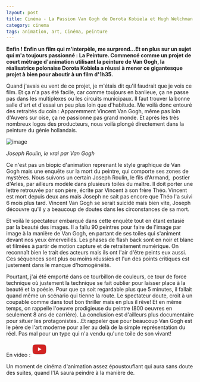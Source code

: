 ```yaml
---
layout: post
title: Cinéma - La Passion Van Gogh de Dorota Kobiela et Hugh Welchman (2017)
category: cinema
tags: animation, art, Cinéma, peinture
---
```

**Enfin ! Enfin un film qui m'interpèle, me surprend...Et en plus sur un sujet qui m'a toujours passionné : La Peinture. Commencé comme un projet de court métrage d'animation utilisant la peinture de Van Gogh, la réalisatrice polonaise Dorota Kobiela a réussi à mener ce gigantesque projet à bien pour aboutir à un film d'1h35.**

Quand j'avais eu vent de ce projet, je m'étais dit qu'il faudrait que je vois ce film. Et ça n'a pas été facile, car comme toujours en banlieue, ça ne passe pas dans les multiplexes ou les circuits municipaux. Il faut trouver la bonne salle d'art et d'essai un peu plus loin que d'habitude. Me voilà donc entouré des retraités du coin : Apparemment Vincent Van Gogh, même pas loin d'Auvers sur oise, ça ne passionne pas grand monde. Et après les très nombreux logos des producteurs, nous voilà plongé directement dans la peinture du génie hollandais.

![image](https://upload.wikimedia.org/wikipedia/commons/thumb/f/fe/Vincent_Willem_van_Gogh_055.jpg/260px-Vincent_Willem_van_Gogh_055.jpg)

*Joseph Roulin, le vrai par Van Gogh*

Ce n'est pas un biopic d'animation reprenant le style graphique de Van Gogh mais une enquête sur la mort du peintre, qui comporte ses zones de mystères. Nous suivons un certain Joseph Roulin, le fils d'Armand,  postier d'Arles, par ailleurs modèle dans plusieurs toiles du maître. Il doit porter une lettre retrouvée par son père, écrite par Vincent à son frère Théo. Vincent est mort depuis deux ans mais Joseph ne sait pas encore que Théo l'a suivi 6 mois plus tard. Vincent Van Gogh se serait suicidé mais bien vite, Joseph découvre qu'il y a beaucoup de doutes dans les circonstances de sa mort.

Et voilà le spectateur embarqué dans cette enquête tout en étant extasié par la beauté des images. Il a fallu 90 peintres pour faire de l'image par image à la manière de Van Gogh, en partant de ses toiles qui s'animent devant nos yeux émerveillés. Les phases de flash back sont en noir et blanc et filmées à partir de motion capture et de retraitement numérique. On reconnaît bien le trait des acteurs mais ils ont l'air d'être peints eux aussi. Ces séquences sont plus ou moins réussies et l'un des points critiques est justement dans le manque d'homogénéité.

Pourtant, j'ai été emporté dans ce tourbillon de couleurs, ce tour de force technique où justement la technique se fait oublier pour laisser place à la beauté et la poésie. Pour que ça soit regardable plus que 5 minutes, il fallait quand même un scénario qui tienne la route. Le spectateur doute, croit à un coupable comme dans tout bon thriller mais en plus il rêve! Et en même temps, on rappelle l'oeuvre prodigieuse du peintre (800 oeuvres en seulement 8 ans de carrière). La conclusion est d'ailleurs plus documentaire pour situer les protagonistes...Et rappeler que pour beaucoup Van Gogh est le père de l'art moderne pour aller au delà de la simple représentation du réel. Pas mal pour un type qui n'a vendu qu'une toile de son vivant!

En video : [![video](/images/youtube.png)](https://www.youtube.com/watch?v=9kWQJzqOZzQ)

Un moment de cinéma d'animation assez époustouflant qui aura sans doute des suites, quand l'IA saura peindre à la manière de.
